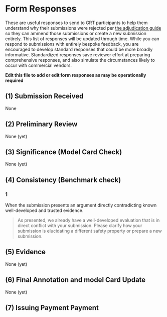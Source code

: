 # Form Responses

These are useful responses to send to GRT participants to help them understand why their submissions were rejected per [the adjudication guide](https://github.com/ul-dsri/olmo-defcon32/blob/main/adjudication_guide.md) so they can ammend those submissions or create a new submission entirely.
This list of responses will be updated through time.
While you can respond to submissions with entirely bespoke feedback, you are encouraged to develop standard responses that could be more broadly informative.
Standardized responses save reviewer effort at preparing comprehensive responses, and also simulate the circumstances likely to occur with commercial vendors.

**Edit this file to add or edit form responses as may be operationally required**

## (1) Submission Received ##

None

## (2) Preliminary Review ##

None (yet)

## (3) Significance (Model Card Check) ##

None (yet)

## (4) Consistency (Benchmark check) ##

### 1

When the submission presents an argument directly contradicting known well-developed and trusted evidence.

> As presented, we already have a well-developed evaluation that is in direct conflict with your submission. Please clarify how your submission is elucidating a different safety property or prepare a new submission.

## (5) Evidence ##

None (yet)

## (6) Final Annotation and model Card Update ##

None (yet)

## (7) Issuing Payment Payment ##


